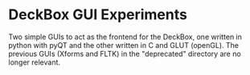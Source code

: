 # DeckBox GUI Experiments
Two simple GUIs to act as the frontend for the DeckBox, one written in python with pyQT and the other written in C and GLUT (openGL).
The previous GUIs (Xforms and FLTK) in the "deprecated" directory are no longer relevant.
